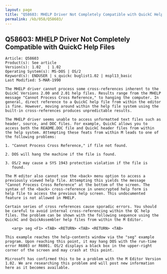 ```yaml
---
layout: page
title: "Q58603: MHELP Driver Not Completely Compatible with QuickC Help Files"
permalink: /kb/058/Q58603/
---
```


## Q58603: MHELP Driver Not Completely Compatible with QuickC Help Files

	Article: Q58603
	Product(s): See article
	Version(s): 1.02   | 1.02
	Operating System(s): MS-DOS | OS/2
	Keyword(s): ENDUSER | s_quickc buglist1.02 | mspl13_basic
	Last Modified: 5-MAR-1990
	
	The MHELP driver cannot process some cross-references inherent to the
	QuickC Versions 2.00 and 2.01 help files. Results range from the MHELP
	message "Cannot Process Cross Reference," to hanging the computer. In
	general, direct reference to a QuickC help file from within the editor
	is fine. However, moving around within the help file system using the
	built-in cross-references produces unpredictable results.
	
	The MHELP driver seems unable to access unformatted text files such as
	header, source, and DOC files. For example, QuickC allows you to
	access both the README.DOC file and QuickC header files from within
	the help system. Attempting these feats from within M leads to one of
	the following problems:
	
	1. "Cannot Process Cross Reference," if file not found.
	
	2. DOS will hang the machine if the file is found.
	
	3. OS/2 may cause a SYS 1943 protection violation if the file is
	   found.
	
	The M editor also cannot use the <back> menu option to access a
	previously viewed help file. Attempting this yields the message
	"Cannot Process Cross Reference" at the bottom of the screen. The
	syntax of the <back> cross-reference in unencrypted help form is
	help file to access the previous help screen. This undocumented
	feature is not allowed in MHELP.
	
	Certain series of cross references cause sporadic errors. You should
	be careful to avoid internal cross-referencing within the QC help
	files. The problem can be shown with the following sequence using the
	QuickC and QuickAssembler help files from within the M Editor.
	
	   <arg> seg <F1> <TAB> <RETURN> <TAB> <RETURN> <TAB>
	
	This example reaches the help-contents window via the "seg" example
	program. Upon reaching this point, it may hang DOS with the run-time
	error R6003 or R6001. OS/2 displays a black box in the upper-right
	corner of the screen and may crash at this point.
	
	Microsoft has confirmed this to be a problem with the M Editor Version
	1.02. We are researching this problem and will post new information
	here as it becomes available.
